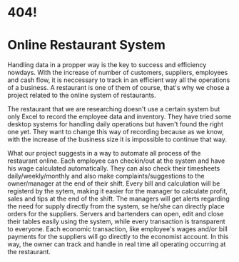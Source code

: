 # 404!
# Online Restaurant System

Handling data in a propper way is the key to success and efficiency nowdays.
With the increase of number of customers, suppliers, employees and cash flow, it is neccessary to track in an efficient way all the operations of a business. A restaurant is one of them of course, that's why we chose a project related to the online system of restaurants.

The restaurant that we are researching doesn't use a certain system but only Excel to record the employee data and inventory. They have tried some desktop systems for handling daily operations but haven't found the right one yet.
They want to change this way of recording because as we know, with the increase of the business size it is impossible to continue that way.

What our project suggests in a way to automate all process of the restaurant online. Each employee can checkin/out at the system and have his wage calculated automatically. They can also check their timesheets daily/weekly/monthly and also make complaints/suggestions to the owner/manager at the end of their shift. Every bill and calculation will be registerd by the sytem, making it easier for the manager to calculate profit, sales and tips at the end of the shift. The managers will get alerts regarding the need for supply directly from the system, se he/she can directly place orders for the suppliers. Servers and bartenders can open, edit and close their tables easily using the system, while every transaction is transparent to everyone. Each economic transaction, like employee's wages and/or bill payments for the suppliers will go directly to the economist account. In this way, the owner can track and handle in real time all operating occurring at the restaurant.
